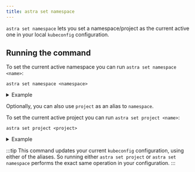 ```yaml
---
title: astra set namespace
---
```


`astra set namespace` lets you set a namespace/project as the current active one in your local `kubeconfig` configuration.

## Running the command
To set the current active namespace you can run `astra set namespace <name>`:
```console
astra set namespace <namespace>
```

<details>
<summary>Example</summary>

import SetNamespace  from './docs-mdx/set-namespace/set_namespace.mdx';

<SetNamespace />
</details>

Optionally, you can also use `project` as an alias to `namespace`.

To set the current active project you can run `astra set project <name>`:
```console
astra set project <project>
```

<details>
<summary>Example</summary>

import SetProject  from './docs-mdx/set-namespace/set_project.mdx';

<SetProject />
</details>

:::tip
This command updates your current `kubeconfig` configuration, using either of the aliases.
So running either `astra set project` or `astra set namespace` performs the exact same operation in your configuration.
:::

